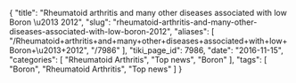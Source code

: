 {
    "title": "Rheumatoid arthritis and many other diseases associated with low Boron \u2013 2012",
    "slug": "rheumatoid-arthritis-and-many-other-diseases-associated-with-low-boron-2012",
    "aliases": [
        "/Rheumatoid+arthritis+and+many+other+diseases+associated+with+low+Boron+\u2013+2012",
        "/7986"
    ],
    "tiki_page_id": 7986,
    "date": "2016-11-15",
    "categories": [
        "Rheumatoid Arthritis",
        "Top news",
        "Boron"
    ],
    "tags": [
        "Boron",
        "Rheumatoid Arthritis",
        "Top news"
    ]
}